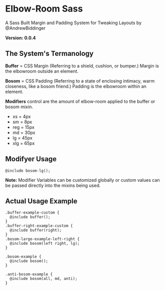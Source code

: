 	
#	Elbow-Room Sass 
A Sass Built Margin and Padding System for Tweaking Layouts by @AndrewBiddinger 

**Version: 0.0.4**

## The System's Termanology
**Buffer**  = CSS Margin (Referring to a shield, cushion, or bumper.) Margin is the elbowroom outside an element.

**Bosom** = CSS Padding (Referring to a state of enclosing intimacy, warm closeness, like a bosom friend.) Padding is the elbowroom within an element.

**Modifiers** control are the amount of elbow-room applied to the buffer or bosom mixin. 

* xs = 4px
* sm = 8px
* reg = 15px
* md = 30px
* lg = 45px
* xlg = 65px

## Modifyer Usage 
```
@include bosom-lg();
```

**Note:** Modifier Variables can be customized globally or custom values can be passed directly into the mixins being used. 


## Actual Usage Example
```
.buffer-example-custom {
  @include buffer();
}
.buffer-right-example-custom {
  @include buffer(right);
}
.bosom-large-example-left-right {
  @include bosom(left right, lg);
}

.bosom-example {
  @include bosom();
}

.anti-bosom-example {
  @include bosom(all, md, anti);
}

```

